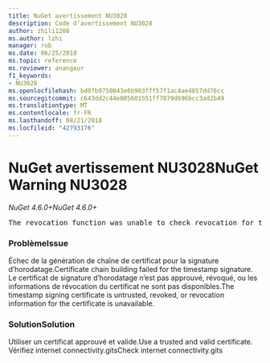 ```yaml
---
title: NuGet avertissement NU3028
description: Code d’avertissement NU3028
author: zhili1208
ms.author: lzhi
manager: rob
ms.date: 06/25/2018
ms.topic: reference
ms.reviewer: anangaur
f1_keywords:
- NU3028
ms.openlocfilehash: bd0fb9750043e6b903fff57f1ac4ae4857dd76cc
ms.sourcegitcommit: c643dd2c44e085601551ff7079d696bcc3ad2b49
ms.translationtype: MT
ms.contentlocale: fr-FR
ms.lasthandoff: 08/21/2018
ms.locfileid: "42793176"
---
```

# <a name="nuget-warning-nu3028"></a><span data-ttu-id="b40ce-103">NuGet avertissement NU3028</span><span class="sxs-lookup"><span data-stu-id="b40ce-103">NuGet Warning NU3028</span></span>

<span data-ttu-id="b40ce-104">*NuGet 4.6.0+*</span><span class="sxs-lookup"><span data-stu-id="b40ce-104">*NuGet 4.6.0+*</span></span>

<pre>The revocation function was unable to check revocation for the certificate.</pre>

### <a name="issue"></a><span data-ttu-id="b40ce-105">Problème</span><span class="sxs-lookup"><span data-stu-id="b40ce-105">Issue</span></span>
<span data-ttu-id="b40ce-106">Échec de la génération de chaîne de certificat pour la signature d’horodatage.</span><span class="sxs-lookup"><span data-stu-id="b40ce-106">Certificate chain building failed for the timestamp signature.</span></span> <span data-ttu-id="b40ce-107">Le certificat de signature d’horodatage n’est pas approuvé, révoqué, ou les informations de révocation du certificat ne sont pas disponibles.</span><span class="sxs-lookup"><span data-stu-id="b40ce-107">The timestamp signing certificate is untrusted, revoked, or revocation information for the certificate is unavailable.</span></span>

### <a name="solution"></a><span data-ttu-id="b40ce-108">Solution</span><span class="sxs-lookup"><span data-stu-id="b40ce-108">Solution</span></span>
<span data-ttu-id="b40ce-109">Utiliser un certificat approuvé et valide.</span><span class="sxs-lookup"><span data-stu-id="b40ce-109">Use a trusted and valid certificate.</span></span> <span data-ttu-id="b40ce-110">Vérifiez internet connectivity.gits</span><span class="sxs-lookup"><span data-stu-id="b40ce-110">Check internet connectivity.gits</span></span>
